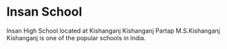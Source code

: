 # Insan School

Insan High School located at Kishanganj Kishanganj Partap M.S.Kishanganj Kishanganj is one of the popular schools in India.

